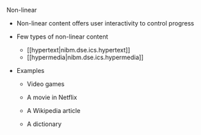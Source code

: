 
Non-linear


-   Non-linear content offers user interactivity to control progress
- Few types of non-linear content 
	- [[hypertext|nibm.dse.ics.hypertext]]
	- [[hypermedia|nibm.dse.ics.hypermedia]]


-   Examples

    -   Video games

    -   A movie in Netflix

    -   A Wikipedia article

    -   A dictionary
